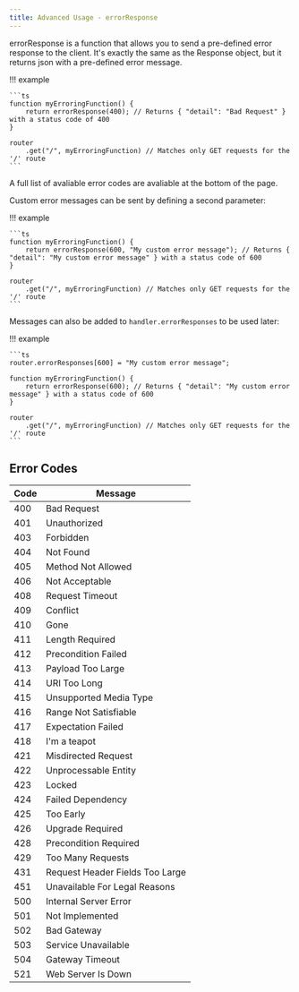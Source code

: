 ```yaml
---
title: Advanced Usage - errorResponse
---
```


errorResponse is a function that allows you to send a pre-defined error response to the client.
It's exactly the same as the Response object, but it returns json with a pre-defined error message.

!!! example

    ```ts
    function myErroringFunction() {
        return errorResponse(400); // Returns { "detail": "Bad Request" } with a status code of 400
    }

    router
        .get("/", myErroringFunction) // Matches only GET requests for the '/' route
    ```

A full list of avaliable error codes are avaliable at the bottom of the page.

Custom error messages can be sent by defining a second parameter:

!!! example

    ```ts
    function myErroringFunction() {
        return errorResponse(600, "My custom error message"); // Returns { "detail": "My custom error message" } with a status code of 600
    }

    router
        .get("/", myErroringFunction) // Matches only GET requests for the '/' route
    ```

Messages can also be added to `handler.errorResponses` to be used later:

!!! example

    ```ts
    router.errorResponses[600] = "My custom error message";

    function myErroringFunction() {
        return errorResponse(600); // Returns { "detail": "My custom error message" } with a status code of 600
    }

    router
        .get("/", myErroringFunction) // Matches only GET requests for the '/' route
    ```

## Error Codes

| Code | Message                         |
| ---- | ------------------------------- |
| 400  | Bad Request                     |
| 401  | Unauthorized                    |
| 403  | Forbidden                       |
| 404  | Not Found                       |
| 405  | Method Not Allowed              |
| 406  | Not Acceptable                  |
| 408  | Request Timeout                 |
| 409  | Conflict                        |
| 410  | Gone                            |
| 411  | Length Required                 |
| 412  | Precondition Failed             |
| 413  | Payload Too Large               |
| 414  | URI Too Long                    |
| 415  | Unsupported Media Type          |
| 416  | Range Not Satisfiable           |
| 417  | Expectation Failed              |
| 418  | I'm a teapot                    |
| 421  | Misdirected Request             |
| 422  | Unprocessable Entity            |
| 423  | Locked                          |
| 424  | Failed Dependency               |
| 425  | Too Early                       |
| 426  | Upgrade Required                |
| 428  | Precondition Required           |
| 429  | Too Many Requests               |
| 431  | Request Header Fields Too Large |
| 451  | Unavailable For Legal Reasons   |
| 500  | Internal Server Error           |
| 501  | Not Implemented                 |
| 502  | Bad Gateway                     |
| 503  | Service Unavailable             |
| 504  | Gateway Timeout                 |
| 521  | Web Server Is Down              |

